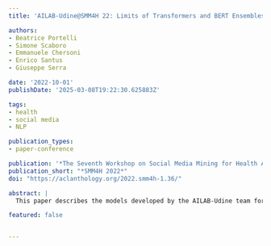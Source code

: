 ```yaml
---
title: 'AILAB-Udine@SMM4H 22: Limits of Transformers and BERT Ensembles'

authors:
- Beatrice Portelli
- Simone Scaboro
- Emmanuele Chersoni
- Enrico Santus
- Giuseppe Serra

date: '2022-10-01'
publishDate: '2025-03-08T19:22:30.625883Z'

tags:
- health
- social media
- NLP

publication_types:
- paper-conference

publication: '*The Seventh Workshop on Social Media Mining for Health Applications, Workshop & Shared Task*'
publication_short: "*SMM4H 2022*"
doi: "https://aclanthology.org/2022.smm4h-1.36/"

abstract: |
  This paper describes the models developed by the AILAB-Udine team for the SMM4H’22 Shared Task. We explored the limits of Transformer based models on text classification, entity extraction and entity normalization, tackling Tasks 1, 2, 5, 6 and 10. The main takeaways we got from participating in different tasks are: the overwhelming positive effects of combining different architectures when using ensemble learning, and the great potential of generative models for term normalization.

featured: false


---
```

